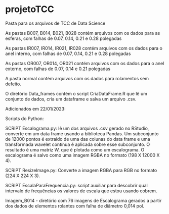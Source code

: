 # projetoTCC
Pasta para os arquivos de TCC de Data Science

As pastas B007, B014, B021, B028 contém arquivos com os dados para as esferas, com falhas de 0.07, 0.14, 0.21 e 0.28 polegadas

As pastas IR007, IR014, IR021, IR028 contém arquivos com os dados para o anel interno, com falhas de 0.07, 0.14, 0.21 e 0.28 polegadas

As pastas OR007, OR014, OR021 contém arquivos com os dados para o anel externo, com falhas de 0.07, 0.14 e 0.21 polegadas

A pasta normal contém arquivos com os dados para rolamentos sem defeito.

O diretório Data_frames contém o script CriaDataFrame.R que lê um conjunto de dados, cria um dataframe e salva um arquivo .csv.

Adicionados em 22/01/2023:

Scripts do Python:

SCRIPT Escalograma.py: lê um dos arquivos .csv gerado no RStudio, converte em um data frame usando a biblioteca Pandas. Um subconjunto de 12000 pontos é extraido de uma das colunas do data frame e uma transformada wavelet contínua é aplicada sobre esse subconjunto. O resultado é uma matriz W, que é plotada como um escalograma. O escalograma é salvo como uma imagem RGBA no formato (198 X 12000 X 4).

SCRIPT ResizeImage.py: Converte a imagem RGBA para RGB no formato (224 X 224 X 3).

SCRIPT EscalaParaFrequencia.py: script auxiliar para descobrir qual intervalo de frequências os valores de escala que estou usando cobrem.

Imagem_B014 - diretório com 76 imagens de Escalograma gerados a partir dos dados de elementos rolantes com falha de diâmetro 0,014 pol.
